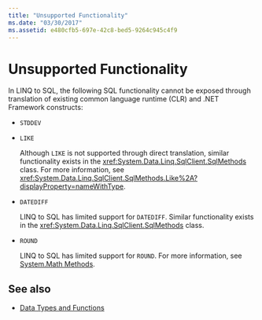 ```yaml
---
title: "Unsupported Functionality"
ms.date: "03/30/2017"
ms.assetid: e480cfb5-697e-42c8-bed5-9264c945c4f9
---
```

# Unsupported Functionality
In LINQ to SQL, the following SQL functionality cannot be exposed through translation of existing common language runtime (CLR) and .NET Framework constructs:  
  
-   `STDDEV`  
  
-   `LIKE`  
  
     Although `LIKE` is not supported through direct translation, similar functionality exists in the <xref:System.Data.Linq.SqlClient.SqlMethods> class. For more information, see <xref:System.Data.Linq.SqlClient.SqlMethods.Like%2A?displayProperty=nameWithType>.  
  
-   `DATEDIFF`  
  
     LINQ to SQL has limited support for `DATEDIFF`. Similar functionality exists in the <xref:System.Data.Linq.SqlClient.SqlMethods> class.  
  
-   `ROUND`  
  
     LINQ to SQL has limited support for `ROUND`. For more information, see [System.Math Methods](system-math-methods.md).  
  
## See also
- [Data Types and Functions](data-types-and-functions.md)
